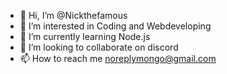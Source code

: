 - 👋 Hi, I’m @Nickthefamous
- 👀 I’m interested in Coding and Webdeveloping
- 🌱 I’m currently learning Node.js
- 💞️ I’m looking to collaborate on discord
- 📫 How to reach me noreplymongo@gmail.com

<!---
Nickthefamous/Nickthefamous is a ✨ special ✨ repository because its `README.md` (this file) appears on your GitHub profile.
You can click the Preview link to take a look at your changes.
--->
